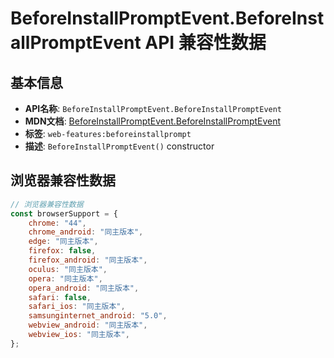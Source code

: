 # BeforeInstallPromptEvent.BeforeInstallPromptEvent API 兼容性数据

## 基本信息

- **API名称**: `BeforeInstallPromptEvent.BeforeInstallPromptEvent`
- **MDN文档**: [BeforeInstallPromptEvent.BeforeInstallPromptEvent](https://developer.mozilla.org/docs/Web/API/BeforeInstallPromptEvent/BeforeInstallPromptEvent)
- **标签**: `web-features:beforeinstallprompt`
- **描述**: `BeforeInstallPromptEvent()` constructor

## 浏览器兼容性数据

```javascript
// 浏览器兼容性数据
const browserSupport = {
    chrome: "44",
    chrome_android: "同主版本",
    edge: "同主版本",
    firefox: false,
    firefox_android: "同主版本",
    oculus: "同主版本",
    opera: "同主版本",
    opera_android: "同主版本",
    safari: false,
    safari_ios: "同主版本",
    samsunginternet_android: "5.0",
    webview_android: "同主版本",
    webview_ios: "同主版本",
};

```

